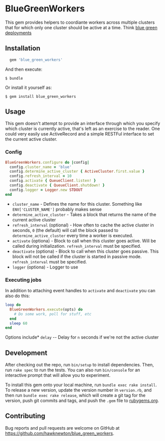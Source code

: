 # BlueGreenWorkers

This gem provides helpers to coordiante workers across multiple clusters that for which only one cluster should be active at a time.  Think [blue green deployments](https://martinfowler.com/bliki/BlueGreenDeployment.html)

## Installation

```ruby
  gem 'blue_green_workers'
```

And then execute:

    $ bundle

Or install it yourself as:

    $ gem install blue_green_workers

## Usage

This gem doesn't attempt to provide an interface through which you specify which cluster is currently active, that's left as an exercise to the reader.  One could very easily use ActiveRecord and a simple RESTFul interface to set the current active cluster.

### Config
```ruby
BlueGreenWorkers.configure do |config|
  config.cluster_name = 'blue'
  config.determine_active_cluster { ActiveCluster.first.value }
  config.refresh_interval = 10
  config.activate { QueueClient.listen! }
  config.deactivate { QueueClient.shutdown! }
  config.logger = Logger.new STDOUT
end
```

* `cluster_name` - Defines the name for this cluster.  Something like `ENV['CLUSTER_NAME']` probably makes sense
* `determine_active_cluster` - Takes a block that returns the name of the current active cluster
* `refresh_interval` (optional) - How often to cache the active cluster in seconds, `0` (the default) will call the block passed to `determine_active_cluster` every time a worker is executed.
* `activate` (optiona) - Block to call when this cluster goes active.  Will be called during initialization.  `refresh_interval` must be specified.
* `deactivate` (optiona) - Block to call when this cluster goes passive.  This block will not be called if the cluster is started in passive mode.  `refresh_interval` must be specified.
* `logger` (optiona) - Logger to use

### Executing jobs

In addition to attaching event handles to `activate` and `deactivate` you can also do this:

```ruby
loop do
  BlueGreenWorkers.execute(opts) do
    # Do some work, poll for stuff, etc
  end
  sleep 60
end
```

Options include*
`delay` -- Delay for `n` seconds if we're not the active cluster

## Development

After checking out the repo, run `bin/setup` to install dependencies. Then, run `rake spec` to run the tests. You can also run `bin/console` for an interactive prompt that will allow you to experiment.

To install this gem onto your local machine, run `bundle exec rake install`. To release a new version, update the version number in `version.rb`, and then run `bundle exec rake release`, which will create a git tag for the version, push git commits and tags, and push the `.gem` file to [rubygems.org](https://rubygems.org).

## Contributing

Bug reports and pull requests are welcome on GitHub at https://github.com/hawknewton/blue_green_workers.
